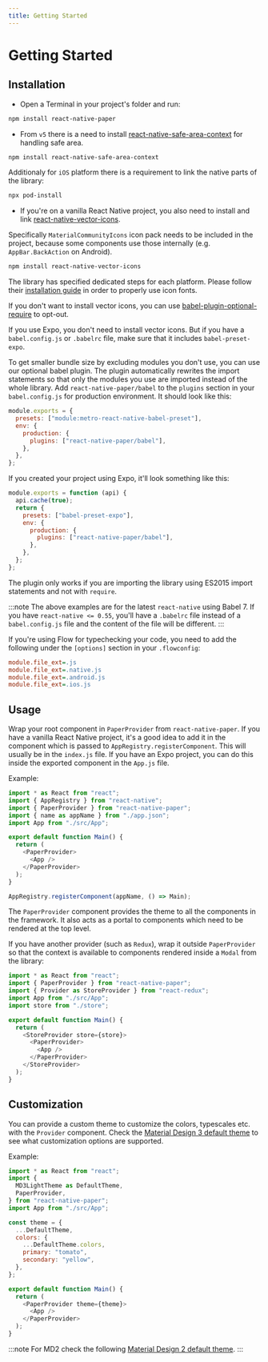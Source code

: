 ```yaml
---
title: Getting Started
---
```


# Getting Started

## Installation

- Open a Terminal in your project's folder and run:

```bash npm2yarn
npm install react-native-paper
```

- From `v5` there is a need to install [react-native-safe-area-context](https://github.com/th3rdwave/react-native-safe-area-context) for handling safe area.

```bash npm2yarn
npm install react-native-safe-area-context
```

Additionaly for `iOS` platform there is a requirement to link the native parts of the library:

```bash
npx pod-install
```

- If you're on a vanilla React Native project, you also need to install and link [react-native-vector-icons](https://github.com/oblador/react-native-vector-icons).

Specifically `MaterialCommunityIcons` icon pack needs to be included in the project, because some components use those internally (e.g. `AppBar.BackAction` on Android).

```bash npm2yarn
npm install react-native-vector-icons
```

The library has specified dedicated steps for each platform. Please follow their [installation guide](https://github.com/oblador/react-native-vector-icons#installation) in order to properly use icon fonts.

If you don't want to install vector icons, you can use [babel-plugin-optional-require](https://github.com/satya164/babel-plugin-optional-require) to opt-out.

If you use Expo, you don't need to install vector icons. But if you have a `babel.config.js` or `.babelrc` file, make sure that it includes `babel-preset-expo`.

To get smaller bundle size by excluding modules you don't use, you can use our optional babel plugin. The plugin automatically rewrites the import statements so that only the modules you use are imported instead of the whole library. Add `react-native-paper/babel` to the `plugins` section in your `babel.config.js` for production environment. It should look like this:

```js
module.exports = {
  presets: ["module:metro-react-native-babel-preset"],
  env: {
    production: {
      plugins: ["react-native-paper/babel"],
    },
  },
};
```

If you created your project using Expo, it'll look something like this:

```js
module.exports = function (api) {
  api.cache(true);
  return {
    presets: ["babel-preset-expo"],
    env: {
      production: {
        plugins: ["react-native-paper/babel"],
      },
    },
  };
};
```

The plugin only works if you are importing the library using ES2015 import statements and not with `require`.

:::note
The above examples are for the latest `react-native` using Babel 7. If you have `react-native <= 0.55`, you'll have a `.babelrc` file instead of a `babel.config.js` file and the content of the file will be different.
:::

If you're using Flow for typechecking your code, you need to add the following under the `[options]` section in your `.flowconfig`:

```ini
module.file_ext=.js
module.file_ext=.native.js
module.file_ext=.android.js
module.file_ext=.ios.js
```

## Usage

Wrap your root component in `PaperProvider` from `react-native-paper`. If you have a vanilla React Native project, it's a good idea to add it in the component which is passed to `AppRegistry.registerComponent`. This will usually be in the `index.js` file. If you have an Expo project, you can do this inside the exported component in the `App.js` file.

Example:

```js
import * as React from "react";
import { AppRegistry } from "react-native";
import { PaperProvider } from "react-native-paper";
import { name as appName } from "./app.json";
import App from "./src/App";

export default function Main() {
  return (
    <PaperProvider>
      <App />
    </PaperProvider>
  );
}

AppRegistry.registerComponent(appName, () => Main);
```

The `PaperProvider` component provides the theme to all the components in the framework. It also acts as a portal to components which need to be rendered at the top level.

If you have another provider (such as `Redux`), wrap it outside `PaperProvider` so that the context is available to components rendered inside a `Modal` from the library:

```js
import * as React from "react";
import { PaperProvider } from "react-native-paper";
import { Provider as StoreProvider } from "react-redux";
import App from "./src/App";
import store from "./store";

export default function Main() {
  return (
    <StoreProvider store={store}>
      <PaperProvider>
        <App />
      </PaperProvider>
    </StoreProvider>
  );
}
```

## Customization

You can provide a custom theme to customize the colors, typescales etc. with the `Provider` component. Check the [Material Design 3 default theme](https://github.com/callstack/react-native-paper/blob/main/src/styles/themes/v3/LightTheme.tsx) to see what customization options are supported.

Example:

```js
import * as React from "react";
import {
  MD3LightTheme as DefaultTheme,
  PaperProvider,
} from "react-native-paper";
import App from "./src/App";

const theme = {
  ...DefaultTheme,
  colors: {
    ...DefaultTheme.colors,
    primary: "tomato",
    secondary: "yellow",
  },
};

export default function Main() {
  return (
    <PaperProvider theme={theme}>
      <App />
    </PaperProvider>
  );
}
```

:::note
For MD2 check the following [Material Design 2 default theme](https://github.com/callstack/react-native-paper/blob/main/src/styles/themes/v2/LightTheme.tsx).
:::
